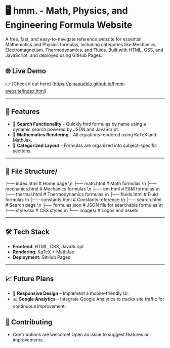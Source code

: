 # 🖥️ hmm. - Math, Physics, and Engineering Formula Website

A free, fast, and easy-to-navigate reference website for essential Mathematics and Physics formulas, including categories like Mechanics, Electromagnetism, Thermodynamics, and Fluids. Built with HTML, CSS, and JavaScript, and deployed using GitHub Pages.

## 🌐 Live Demo
👉 [Check it out here] (https://pinapueblo.github.io/hmm-website/index.html)

---

## 📶 Features

- 🔎 **Search Functionality** - Quickly find formulas by name using a dynamic search powered by JSON and JavaScript.
- 🧮 **Mathematics Rendering** -  All equations rendered using KaTeX and MathJax.
- 🧠 **Categorized Layout** - Formulas are organized into subject-specific sections.

---

## 📂 File Structure/
├── index.html # Home page \n
├── math.html # Math formulas \n
├── mechanics.html # Mechanics formulas \n
├── em.html # E&M formulas \n
├── thermal.html # Thermodynamics formulas \n
├── fluids.html # Fluid formulas \n
├── constants.html # Constants reference \n
├── search.html # Search page \n
├── formulas.json # JSON file for searchable formulas \n
├── style.css # CSS styles \n
└── images/ # Logos and assets

---

## 🛠️ Tech Stack

- **Frontend**: HTML, CSS, JavaScript
- **Rendering**: [KaTeX](https://katex.org/) + [MathJax](https://www.mathjax.org/)
- **Deployment**: GitHub Pages

---

## 📈 Future Plans
- 📱 **Responsive Design** – Implement a mobile-friendly UI.
- 📊 **Google Analytics** – Integrate Google Analytics to tracks site traffic for continuous improvement.

## 🤝 Contributing
- Contributions are welcome! Open an issue to suggest features or improvements.
